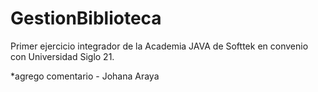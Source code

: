 # GestionBiblioteca
Primer ejercicio integrador de la Academia JAVA de Softtek en convenio con Universidad Siglo 21.


*agrego comentario - Johana Araya